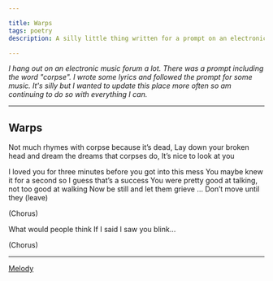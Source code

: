 ```yaml
---

title: Warps
tags: poetry
description: A silly little thing written for a prompt on an electronic music forum that didn't ask for anything like this

---
```


_I hang out on an electronic music forum a lot. There was a prompt including the word "corpse". I wrote some lyrics and followed the prompt for some music. It's silly but I wanted to update this place more often so am continuing to do so with everything I can._ 

---


## Warps

Not much rhymes with corpse because it’s dead,
Lay down your broken head and dream the dreams that corpses do,
It’s nice to look at you

I loved you for three minutes before you got into this mess
You maybe knew it for a second so I guess that’s a success
You were pretty good at talking, not too good at walking
Now be still and let them grieve
…
Don’t move until they (leave)

(Chorus)

What would people think
If I said I saw you blink…

(Chorus)

---

[Melody](https://www.elektronauts.com/uploads/default/original/3X/8/c/8c5d92da2946c06c2a340cb2403aadfc19a3ce85.mp3)